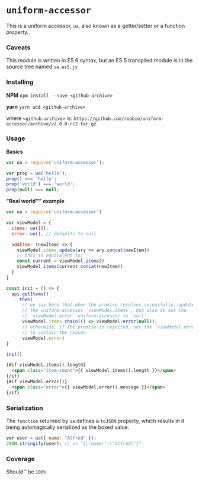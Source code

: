 # `uniform-accessor`

This is a uniform accessor, `ua`, also known as a getter/setter or a function property.

### Caveats

This module is written in ES 6 syntax, but an ES 5 transpiled module is in the source tree named `ua.es5.js`

### Installing

**NPM**
`npm install --save <github-archive>`

**yarn**
`yarn add <github-archive>`

where `<github-archive>` is:
`https://github.com/roobie/uniform-accessor/archive/v2.0.0-rc2.tar.gz`

### Usage

**Basics**

```javascript
var ua = require('uniform-accessor');

var prop = ua('hello');
prop() === 'hello';
prop('world') === 'world';
prop(null) === null;
```

**"Real world™" example**

```javascript
var ua = require('uniform-accessor')

var viewModel = {
  items: ua([]),
  error: ua(), // defaults to null

  addItem: (newItem) => {
    viewModel.items.update(ary => ary.concat(newItem))
    // this is equivalent to:
    const current = viewModel.items()
    viewModel.items(current.concat(newItem))
  }
}

const init = () => {
  api.getItems()
    .then(
      // we say here that when the promise resolves sucessfully, update
      // the uniform-accessor `viewModel.items`, but also do set the
      // `viewModel.error` uniform-accessor to `null`
      viewModel.items.chain(() => viewModel.error(null)),
      // otherwise, if the promise is rejected, set the `viewModel.error`
      // to contain the reason
      viewModel.error)
}

init()
```

```html
{#if viewModel.items().length}
  <span class="item-count">{{ viewModel.items().length }}</span>
{/if}
{#if viewModel.error()}
  <span class="error">{{ viewModel.error().message }}</span>
{/if}
```

### Serialization

The `function` returned by `ua` defines a `toJSON` property, which results in it being automagically serialized as the boxed value.

```javascript
var user = ua({ name: "Alfred" });
JSON.stringify(user); // => "{\"name\":\"Alfred\"}"
```

### Coverage

Should™ be `100%`
